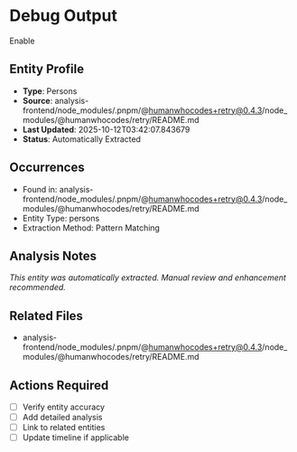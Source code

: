 # Debug Output

Enable

## Entity Profile
- **Type**: Persons
- **Source**: analysis-frontend/node_modules/.pnpm/@humanwhocodes+retry@0.4.3/node_modules/@humanwhocodes/retry/README.md
- **Last Updated**: 2025-10-12T03:42:07.843679
- **Status**: Automatically Extracted

## Occurrences
- Found in: analysis-frontend/node_modules/.pnpm/@humanwhocodes+retry@0.4.3/node_modules/@humanwhocodes/retry/README.md
- Entity Type: persons
- Extraction Method: Pattern Matching

## Analysis Notes
*This entity was automatically extracted. Manual review and enhancement recommended.*

## Related Files
- analysis-frontend/node_modules/.pnpm/@humanwhocodes+retry@0.4.3/node_modules/@humanwhocodes/retry/README.md

## Actions Required
- [ ] Verify entity accuracy
- [ ] Add detailed analysis
- [ ] Link to related entities
- [ ] Update timeline if applicable
